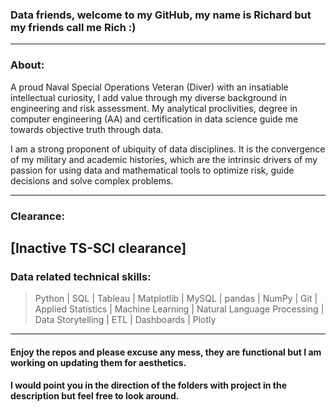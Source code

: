 ### Data friends, welcome to my GitHub, my name is Richard but my friends call me Rich :)
---
### About:

A proud Naval Special Operations Veteran (Diver) with an insatiable intellectual curiosity, I add value through my diverse background in engineering and risk assessment. My analytical proclivities, degree in computer engineering (AA) and certification in data science guide me towards objective truth through data.
 
I am a strong proponent of ubiquity of data disciplines. It is the convergence of my military and academic histories, which are the intrinsic drivers of my passion for using data and mathematical tools to optimize risk, guide decisions and solve complex problems.

---
### Clearance:

[Inactive TS-SCI clearance]
---
 


### Data related technical skills:

>
>   Python | SQL | Tableau | Matplotlib | MySQL | pandas | NumPy | Git | Applied Statistics | Machine Learning | Natural Language Processing | Data Storytelling | ETL | Dashboards | Plotly
>   


--- 
#### Enjoy the repos and please excuse any mess, they are functional but I am working on updating them for aesthetics. 
#### I would point you in the direction of the folders with project in the description but feel free to look around.


<!---
mackenr/mackenr is a ✨ special ✨ repository because its `README.md` (this file) appears on your GitHub profile.
You can click the Preview link to take a look at your changes.
--->
